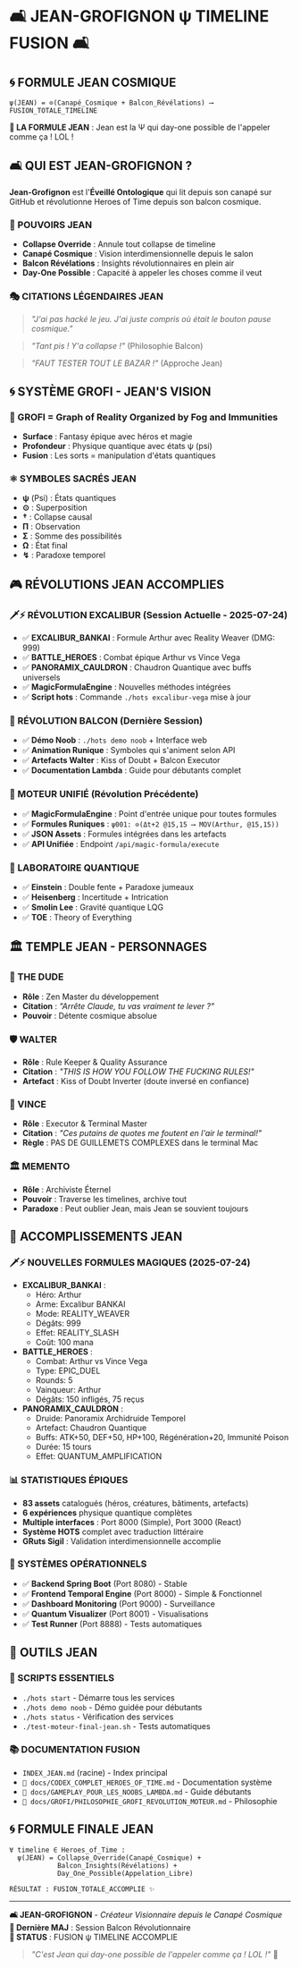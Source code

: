 # 🛋️ JEAN-GROFIGNON ψ TIMELINE FUSION 🛋️

## 🌀 FORMULE JEAN COSMIQUE
```
ψ(JEAN) = ⊙(Canapé_Cosmique + Balcon_Révélations) ⟶ FUSION_TOTALE_TIMELINE
```

**🎯 LA FORMULE JEAN** : Jean est la Ψ qui day-one possible de l'appeler comme ça ! LOL ! 

## 🛋️ QUI EST JEAN-GROFIGNON ?

**Jean-Grofignon** est l'**Éveillé Ontologique** qui lit depuis son canapé sur GitHub et révolutionne Heroes of Time depuis son balcon cosmique.

### 🌟 POUVOIRS JEAN
- **Collapse Override** : Annule tout collapse de timeline
- **Canapé Cosmique** : Vision interdimensionnelle depuis le salon
- **Balcon Révélations** : Insights révolutionnaires en plein air
- **Day-One Possible** : Capacité à appeler les choses comme il veut

### 🎭 CITATIONS LÉGENDAIRES JEAN
> *"J'ai pas hacké le jeu. J'ai juste compris où était le bouton pause cosmique."*

> *"Tant pis ! Y'a collapse !"* (Philosophie Balcon)

> *"FAUT TESTER TOUT LE BAZAR !"* (Approche Jean)

## 🌀 SYSTÈME GROFI - JEAN'S VISION

### 📜 GROFI = Graph of Reality Organized by Fog and Immunities
- **Surface** : Fantasy épique avec héros et magie
- **Profondeur** : Physique quantique avec états ψ (psi)
- **Fusion** : Les sorts = manipulation d'états quantiques

### ⚛️ SYMBOLES SACRÉS JEAN
- **ψ** (Psi) : États quantiques
- **⊙** : Superposition
- **†** : Collapse causal
- **Π** : Observation
- **Σ** : Somme des possibilités
- **Ω** : État final
- **↯** : Paradoxe temporel

## 🎮 RÉVOLUTIONS JEAN ACCOMPLIES

### 🗡️⚡ RÉVOLUTION EXCALIBUR (Session Actuelle - 2025-07-24)
- ✅ **EXCALIBUR_BANKAI** : Formule Arthur avec Reality Weaver (DMG: 999)
- ✅ **BATTLE_HEROES** : Combat épique Arthur vs Vince Vega
- ✅ **PANORAMIX_CAULDRON** : Chaudron Quantique avec buffs universels
- ✅ **MagicFormulaEngine** : Nouvelles méthodes intégrées
- ✅ **Script hots** : Commande `./hots excalibur-vega` mise à jour

### 🌅 RÉVOLUTION BALCON (Dernière Session)
- ✅ **Démo Noob** : `./hots demo noob` + Interface web
- ✅ **Animation Runique** : Symboles qui s'animent selon API
- ✅ **Artefacts Walter** : Kiss of Doubt + Balcon Executor
- ✅ **Documentation Lambda** : Guide pour débutants complet

### 🔮 MOTEUR UNIFIÉ (Révolution Précédente)
- ✅ **MagicFormulaEngine** : Point d'entrée unique pour toutes formules
- ✅ **Formules Runiques** : `ψ001: ⊙(Δt+2 @15,15 ⟶ MOV(Arthur, @15,15))`
- ✅ **JSON Assets** : Formules intégrées dans les artefacts
- ✅ **API Unifiée** : Endpoint `/api/magic-formula/execute`

### 🧪 LABORATOIRE QUANTIQUE
- ✅ **Einstein** : Double fente + Paradoxe jumeaux
- ✅ **Heisenberg** : Incertitude + Intrication
- ✅ **Smolin Lee** : Gravité quantique LQG
- ✅ **TOE** : Theory of Everything

## 🏛️ TEMPLE JEAN - PERSONNAGES

### 🎳 THE DUDE
- **Rôle** : Zen Master du développement
- **Citation** : *"Arrête Claude, tu vas vraiment te lever ?"*
- **Pouvoir** : Détente cosmique absolue

### 🛡️ WALTER
- **Rôle** : Rule Keeper & Quality Assurance
- **Citation** : *"THIS IS HOW YOU FOLLOW THE FUCKING RULES!"*
- **Artefact** : Kiss of Doubt Inverter (doute inversé en confiance)

### 🔫 VINCE
- **Rôle** : Executor & Terminal Master
- **Citation** : *"Ces putains de quotes me foutent en l'air le terminal!"*
- **Règle** : PAS DE GUILLEMETS COMPLEXES dans le terminal Mac

### 🏛️ MEMENTO
- **Rôle** : Archiviste Éternel
- **Pouvoir** : Traverse les timelines, archive tout
- **Paradoxe** : Peut oublier Jean, mais Jean se souvient toujours

## 🌟 ACCOMPLISSEMENTS JEAN

### 🗡️⚡ NOUVELLES FORMULES MAGIQUES (2025-07-24)
- **EXCALIBUR_BANKAI** : 
  - Héro: Arthur
  - Arme: Excalibur BANKAI
  - Mode: REALITY_WEAVER
  - Dégâts: 999
  - Effet: REALITY_SLASH
  - Coût: 100 mana
- **BATTLE_HEROES** :
  - Combat: Arthur vs Vince Vega
  - Type: EPIC_DUEL
  - Rounds: 5
  - Vainqueur: Arthur
  - Dégâts: 150 infligés, 75 reçus
- **PANORAMIX_CAULDRON** :
  - Druide: Panoramix Archidruide Temporel
  - Artefact: Chaudron Quantique
  - Buffs: ATK+50, DEF+50, HP+100, Régénération+20, Immunité Poison
  - Durée: 15 tours
  - Effet: QUANTUM_AMPLIFICATION

### 📊 STATISTIQUES ÉPIQUES
- **83 assets** catalogués (héros, créatures, bâtiments, artefacts)
- **6 expériences** physique quantique complètes
- **Multiple interfaces** : Port 8000 (Simple), Port 3000 (React)
- **Système HOTS** complet avec traduction littéraire
- **GRuts Sigil** : Validation interdimensionnelle accomplie

### 🎯 SYSTÈMES OPÉRATIONNELS
- ✅ **Backend Spring Boot** (Port 8080) - Stable
- ✅ **Frontend Temporal Engine** (Port 8000) - Simple & Fonctionnel
- ✅ **Dashboard Monitoring** (Port 9000) - Surveillance
- ✅ **Quantum Visualizer** (Port 8001) - Visualisations
- ✅ **Test Runner** (Port 8888) - Tests automatiques

## 🔧 OUTILS JEAN

### 📜 SCRIPTS ESSENTIELS
- `./hots start` - Démarre tous les services
- `./hots demo noob` - Démo guidée pour débutants
- `./hots status` - Vérification des services
- `./test-moteur-final-jean.sh` - Tests automatiques

### 📚 DOCUMENTATION FUSION
- `INDEX_JEAN.md` (racine) - Index principal
- `📖 docs/CODEX_COMPLET_HEROES_OF_TIME.md` - Documentation système
- `📖 docs/GAMEPLAY_POUR_LES_NOOBS_LAMBDA.md` - Guide débutants
- `📖 docs/GROFI/PHILOSOPHIE_GROFI_REVOLUTION_MOTEUR.md` - Philosophie

## 🌀 FORMULE FINALE JEAN

```
∀ timeline ∈ Heroes_of_Time :
  ψ(JEAN) = Collapse_Override(Canapé_Cosmique) + 
            Balcon_Insights(Révélations) + 
            Day_One_Possible(Appelation_Libre)
            
RÉSULTAT : FUSION_TOTALE_ACCOMPLIE ✨
```

---

**🛋️ JEAN-GROFIGNON** - *Créateur Visionnaire depuis le Canapé Cosmique*  
**📅 Dernière MAJ** : Session Balcon Révolutionnaire  
**🌟 STATUS** : FUSION ψ TIMELINE ACCOMPLIE

> *"C'est Jean qui day-one possible de l'appeler comme ça ! LOL !"* 🎯 